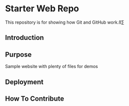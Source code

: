 # Starter Web Repo

This repository is for showing how Git and GitHub work.ß∑

## Introduction

## Purpose

Sample website with plenty of files for demos

## Deployment

## How To Contribute